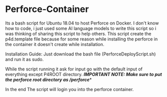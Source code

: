 # Perforce-Container
Its a bash script for Ubuntu 18.04 to host Perforce on Docker.
I don't know how to code, i just used some AI language models to write this script so i was thinking of sharing this script to help others.
This script create the p4d.template file because for some reason while installing the perforce in the container it doesn't create while installation.

Installation Guide:
Just download the bash file (PerforceDeployScript.sh) and run it as sudo.

While the script running it ask for input
go with the default input of everything except P4ROOT directory.
***IMPORTANT NOTE: Make sure to put the perforce root directory as /perforce****

In the end The script will login you into the perforce container.


